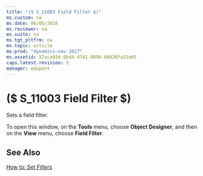 ```yaml
---
title: "($ S_11003 Field Filter $)"
ms.custom: na
ms.date: 06/05/2016
ms.reviewer: na
ms.suite: na
ms.tgt_pltfrm: na
ms.topic: article
ms-prod: "dynamics-nav-2017"
ms.assetid: 57aca034-6bd4-4741-9096-b0926fa32e65
caps.latest.revision: 5
manager: edupont
---
```

# ($ S_11003 Field Filter $)
Sets a field filter.  
  
 To open this window, on the **Tools** menu, choose **Object Designer**, and then on the **View** menu, choose **Field Filter**.  
  
## See Also  
 [How to: Set Filters](../Topic/How%20to:%20Set%20Filters.md)